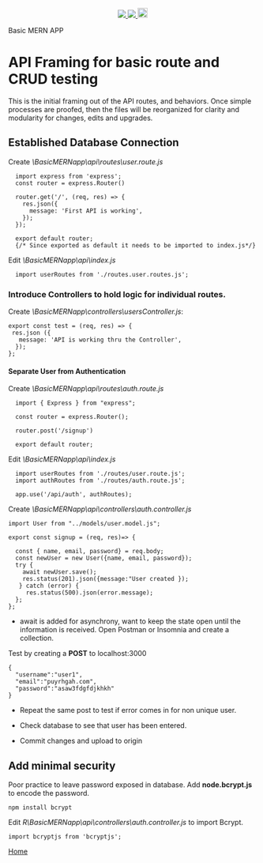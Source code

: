 <p align='center'>
  <a href="https://github.com/saibhreas">
    <img src="https://img.shields.io/badge/GitHub-100000?style=flat&logo=github&logoColor=white">
  </a>  
  <a href='https://www.linkedin.com/in/siobhanknuttel'>
      <img src='https://img.shields.io/badge/LinkedIn-blue?style=flat&logo=linkedin&labelColor=blue'>
  </a>
    <a href='https://www.upwork.com/freelancers/siobhank4?viewMode=1'> 
    <img src='https://img.shields.io/badge/UpWork-6FDA44?style=for-the-badge&logo=Upwork&logoColor=white' witth="45" height="20"> 
  </a>
  
</p>
Basic MERN APP


# API Framing for basic route and CRUD testing

This is the initial framing out of the  API routes, and behaviors.  Once simple processes are proofed, then the files will be reorganized for clarity and modularity for changes, edits and upgrades.

## Established Database Connection

Create *\BasicMERNapp\api\routes\user.route.js* 

      import express from 'express';
      const router = express.Router()

      router.get('/', (req, res) => {
        res.json({
          message: 'First API is working',
        });
      });

      export default router;
      {/* Since exported as default it needs to be imported to index.js*/}
    
    
Edit *\BasicMERNapp\api\index.js* 

      import userRoutes from './routes.user.routes.js';

### Introduce Controllers to hold logic for individual routes.

Create *\BasicMERNapp\controllers\usersController.js*:

    export const test = (req, res) => {
     res.json ({
       message: 'API is working thru the Controller',
      });
    };  

#### Separate User from Authentication

Create *\BasicMERNapp\api\routes\auth.route.js*

      import { Express } from "express";

      const router = express.Router();

      router.post('/signup')

      export default router;

Edit *\BasicMERNapp\api\index.js*

      import userRoutes from './routes/user.route.js';
      import authRoutes from './routes/auth.route.js';

      app.use('/api/auth', authRoutes);
Create *\BasicMERNapp\api\controllers\auth.controller.js*

    import User from "../models/user.model.js";

    export const signup = (req, res)=> {
  
      const { name, email, password} = req.body;
      const newUser = new User({name, email, password});
      try {
        await newUser.save();
        res.status(201).json({message:"User created });
       } catch (error) {
         res.status(500).json(error.message);
      };
    };

  - await is added for asynchrony, want to keep the state open until the information is received.
Open Postman or Insomnia and create a collection.

Test by creating a **POST** to localhost:3000

    {
	  "username":"user1",
	  "email":"puyrhgah.com",
	  "password":"asaw3fdgfdjkhkh"
    }

  * Repeat the same post to test if error comes in for non unique user.

  * Check database to see that user has been entered.

  * Commit changes and upload to origin

## Add minimal security

Poor practice to leave password exposed in database. Add **node.bcrypt.js** to encode the password.

    npm install bcrypt

Edit *R\BasicMERNapp\api\controllers\auth.controller.js* to import Bcrypt.

    import bcryptjs from 'bcryptjs';


[Home](/READme.md)

